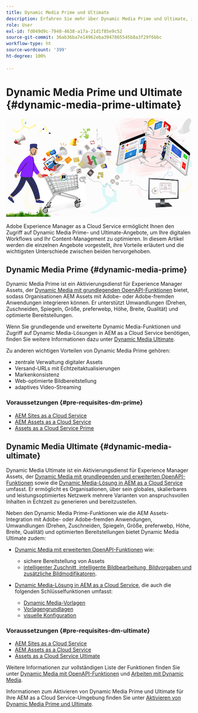 ```yaml
---
title: Dynamic Media Prime und Ultimate
description: Erfahren Sie mehr über Dynamic Media Prime und Ultimate, ihre Vorteile und ihre Unterschiede.
role: User
exl-id: fd049d9c-7940-4638-a17a-21d1f85e9c52
source-git-commit: 36ab36ba7e14962eba3947865545b8a3f29f6bbc
workflow-type: ht
source-wordcount: '399'
ht-degree: 100%

---
```


# Dynamic Media Prime und Ultimate {#dynamic-media-prime-ultimate}

![Dynamic Media-Banner](/help/assets/assets/dm-pnp-banner.png)

Adobe Experience Manager as a Cloud Service ermöglicht Ihnen den Zugriff auf Dynamic Media Prime- und Ultimate-Angebote, um Ihre digitalen Workflows und Ihr Content-Management zu optimieren. In diesem Artikel werden die einzelnen Angebote vorgestellt, ihre Vorteile erläutert und die wichtigsten Unterschiede zwischen beiden hervorgehoben.

## Dynamic Media Prime {#dynamic-media-prime}

Dynamic Media Prime ist ein Aktivierungsdienst für Experience Manager Assets, der [Dynamic Media mit grundlegenden OpenAPI-Funktionen](/help/assets/dynamic-media-open-apis-overview.md) bietet, sodass Organisationen AEM Assets mit Adobe- oder Adobe-fremden Anwendungen integrieren können. Er unterstützt Umwandlungen (Drehen, Zuschneiden, Spiegeln, Größe, preferwebp, Höhe, Breite, Qualität) und optimierte Bereitstellungen.

Wenn Sie grundlegende und erweiterte Dynamic Media-Funktionen und Zugriff auf Dynamic Media-Lösungen in AEM as a Cloud Service benötigen, finden Sie weitere Informationen dazu unter [Dynamic Media Ultimate](#dynamic-media-ultimate).

Zu anderen wichtigen Vorteilen von Dynamic Media Prime gehören:

* zentrale Verwaltung digitaler Assets
* Versand-URLs mit Echtzeitaktualisierungen
* Markenkonsistenz
* Web-optimierte Bildbereitstellung
* adaptives Video-Streaming

### Voraussetzungen {#pre-requisites-dm-prime}

* [AEM Sites as a Cloud Service](/help/sites-cloud/authoring/quick-start.md)
* [AEM Assets as a Cloud Service](/help/assets/overview.md)
* [Assets as a Cloud Service Prime](/help/assets/assets-prime.md)

## Dynamic Media Ultimate {#dynamic-media-ultimate}

Dynamic Media Ultimate ist ein Aktivierungsdienst für Experience Manager Assets, der [Dynamic Media mit grundlegenden und erweiterten OpenAPI-Funktionen](/help/assets/dynamic-media-open-apis-overview.md) sowie die [Dynamic Media-Lösung in AEM as a Cloud Service](/help/assets/dynamic-media/dynamic-media.md) umfasst. Er ermöglicht es Organisationen, über sein globales, skalierbares und leistungsoptimiertes Netzwerk mehrere Varianten von anspruchsvollen Inhalten in Echtzeit zu generieren und bereitzustellen.

Neben den Dynamic Media Prime-Funktionen wie die AEM Assets-Integration mit Adobe- oder Adobe-fremden Anwendungen, Umwandlungen (Drehen, Zuschneiden, Spiegeln, Größe, preferwebp, Höhe, Breite, Qualität) und optimierten Bereitstellungen bietet Dynamic Media Ultimate zudem:

* [Dynamic Media mit erweiterten OpenAPI-Funktionen](/help/assets/dynamic-media-open-apis-overview.md) wie:

   * sichere Bereitstellung von Assets
   * [intelligenter Zuschnitt, intelligente Bildbearbeitung, Bildvorgaben und zusätzliche Bildmodifikatoren](https://adobe-aem-assets-delivery-advancemodifiers.redoc.ly/).

* [Dynamic Media-Lösung in AEM as a Cloud Service](/help/assets/dynamic-media/dynamic-media.md), die auch die folgenden Schlüsselfunktionen umfasst:

   * [Dynamic Media-Vorlagen](/help/assets/dynamic-media/dynamic-media-templates.md)
   * [Vorlagengrundlagen](https://experienceleague.adobe.com/de/docs/dynamic-media-classic/using/template-basics/quick-start-template-basics)
   * [visuelle Konfiguration](https://experienceleague.adobe.com/de/docs/dynamic-media-classic/using/master-files/vignette-window-covering-cabinet-files)

### Voraussetzungen {#pre-requisites-dm-ultimate}

* [AEM Sites as a Cloud Service](/help/sites-cloud/authoring/quick-start.md)
* [AEM Assets as a Cloud Service](/help/assets/overview.md)
* [Assets as a Cloud Service Ultimate](/help/assets/assets-ultimate-overview.md)

Weitere Informationen zur vollständigen Liste der Funktionen finden Sie unter [Dynamic Media mit OpenAPI-Funktionen](/help/assets/dynamic-media-open-apis-overview.md) und [Arbeiten mit Dynamic Media](/help/assets/dynamic-media/dynamic-media.md).

Informationen zum Aktivieren von Dynamic Media Prime und Ultimate für Ihre AEM as a Cloud Service-Umgebung finden Sie unter [Aktivieren von Dynamic Media Prime und Ultimate](/help/assets/dynamic-media/enable-dynamic-media-prime-and-ultimate.md).
